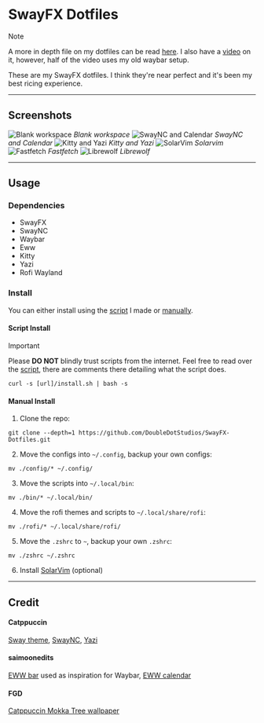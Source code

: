 # SwayFX Dotfiles

> [!NOTE]
> A more in depth file on my dotfiles can be read [here](./misc/README.md).
> I also have a [video]() on it, however, half of the video uses my old waybar setup.

These are my SwayFX dotfiles. I think they're near perfect and it's been my best ricing experience.

***

## Screenshots
![Blank workspace](./Blank.png)
*Blank workspace*
![SwayNC and Calendar](./Populated.png)
*SwayNC and Calendar*
![Kitty and Yazi](./Kitty-Yazi.png)
*Kitty and Yazi*
![SolarVim](./SolarVim.png)
*Solarvim*
![Fastfetch](./Fetch.png)
*Fastfetch*
![Librewolf](./Librewolf.png)
*Librewolf*

***

## Usage
### Dependencies
- SwayFX
- SwayNC
- Waybar
- Eww
- Kitty
- Yazi
- Rofi Wayland

### Install
You can either install using the [script](#script-install) I made or [manually](#manual-install).

#### Script Install
> [!IMPORTANT]
> Please **DO NOT** blindly trust scripts from the internet.
> Feel free to read over the [script](./install.sh), there are comments there detailing what the script does.
```console
curl -s [url]/install.sh | bash -s
```

#### Manual Install
1. Clone the repo:
```console
git clone --depth=1 https://github.com/DoubleDotStudios/SwayFX-Dotfiles.git
```

2. Move the configs into `~/.config`, backup your own configs:
```console
mv ./config/* ~/.config/
```

3. Move the scripts into `~/.local/bin`:
```console
mv ./bin/* ~/.local/bin/
```

4. Move the rofi themes and scripts to `~/.local/share/rofi`:
```console
mv ./rofi/* ~/.local/share/rofi/
```

5. Move the `.zshrc` to `~`, backup your own `.zshrc`:
```console
mv ./zshrc ~/.zshrc
```

6. Install [SolarVim](https://github.com/DoubleDotStudios/SolarVim) (optional)

***

## Credit
#### Catppuccin
[Sway theme](https://catppuccin.com/ports/?q=i3%2Fsway), [SwayNC](https://catppuccin.com/ports/?q=swaync), [Yazi](https://catppuccin.com/ports/?q=yazi)

#### saimoonedits
[EWW bar](https://github.com/Saimoomedits/eww-widgets) used as inspiration for Waybar, [EWW calendar](https://github.com/Saimoomedits/eww-widgets)

#### FGD
[Catppuccin Mokka Tree wallpaper](https://gitlab.com/garuda-linux/themes-and-settings/settings/garuda-mokka/-/blob/main/wallpapers/Mokka-tree.jpg?ref_type=heads)

